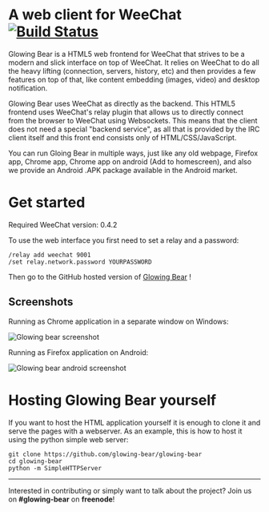 A web client for WeeChat [![Build Status](https://api.travis-ci.org/glowing-bear/glowing-bear.png)](https://travis-ci.org/glowing-bear/glowing-bear)
========================

Glowing Bear is a HTML5 web frontend for WeeChat that strives to be a modern and slick interface on top of WeeChat. It relies on WeeChat to do all the heavy lifting (connection, servers, history, etc) and then provides a few features on top of that, like content embedding (images, video) and desktop notification. 

Glowing Bear uses WeeChat as directly as the backend. This HTML5 frontend uses WeeChat's relay plugin that allows us to directly connect from the browser to WeeChat using Websockets. This means that the client does not need a special "backend service", as all that is provided by the IRC client itself and this front end consists only of HTML/CSS/JavaScript.

You can run Gloing Bear in multiple ways, just like any old webpage, Firefox app, Chrome app, Chrome app on android (Add to homescreen), and also we provide an Android .APK package available in the Android market.


Get started
==

Required WeeChat version: 0.4.2

To use the web interface you first need to set a relay and a password:

	/relay add weechat 9001
	/set relay.network.password YOURPASSWORD

Then go to the GitHub hosted version of [Glowing Bear](http://glowing-bear.github.io/glowing-bear) !


Screenshots
----------
Running as Chrome application in a separate window on Windows:

![Glowing bear screenshot](http://hveem.no/ss/weechat-web-client720.png)

Running as Firefox application on Android:

![Glowing bear android screenshot](http://hveem.no/ss/weechat-web-android720.png)



Hosting Glowing Bear yourself
=

If you want to host the HTML application yourself it is enough to clone it and serve the pages with a webserver. As an example, this is how to host it using the python simple web server:

    git clone https://github.com/glowing-bear/glowing-bear
    cd glowing-bear
    python -m SimpleHTTPServer


----

Interested in contributing or simply want to talk about the project? Join us on **#glowing-bear** on **freenode**!
